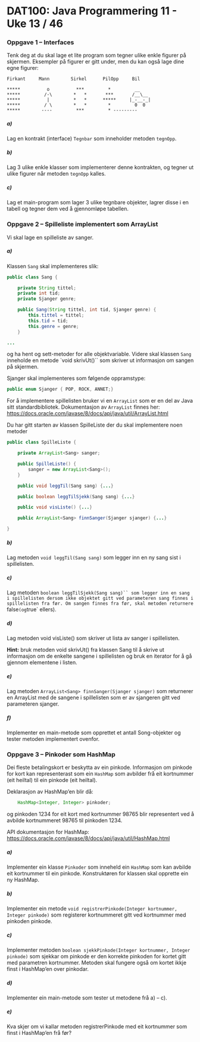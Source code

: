# DAT100: Java Programmering 11 - Uke 13 / 46

### Oppgave 1 – Interfaces

Tenk deg at du skal lage et lite program som tegner ulike enkle figurer på skjermen. Eksempler på figurer er gitt under, men du kan også lage dine egne figurer:

```
Firkant		Mann		Sirkel      PilOpp	   Bil

*****		   o		  ***		  *         __
*****		  /-\		 *   *		 ***	   /__\__
*****		   |		 *   *		*****	  |_-__-_|
*****		  / \		 *   *		  *         0  0
*****		 ---- 	 	  ***		  *	---------
```

##### a)

Lag en kontrakt (interface) `Tegnbar` som inneholder metoden `tegnOpp`.

##### b)

Lag 3 ulike enkle klasser som implementerer denne kontrakten, og tegner ut ulike figurer når metoden `tegnOpp` kalles.

##### c)

Lag et main-program som lager 3 ulike tegnbare objekter, lagrer disse i en tabell og tegner dem ved å gjennomløpe tabellen.

### Oppgave 2 – Spilleliste implementert som ArrayList

Vi skal lage en spilleliste av sanger.  

##### a)

Klassen `Sang` skal implementeres slik:

```Java
public class Sang {

	private String tittel;
	private int tid;
	private Sjanger genre;

	public Sang(String tittel, int tid, Sjanger genre) {
		this.tittel = tittel;
		this.tid = tid;
		this.genre = genre;
	}

...
```

og ha hent og sett-metoder for alle objektvariable.  Videre skal klassen `Sang` inneholde en metode  `void skrivUt()`` som skriver ut informasjon om sangen  på skjermen.

Sjanger skal implementeres som følgende oppramstype:

```java
public enum Sjanger { POP, ROCK, ANNET;}
```

For å implementere spillelisten bruker vi en `ArrayList` som er en del av Java sitt standardbibliotek. Dokumentasjon av `ArrayList` finnes her:
https://docs.oracle.com/javase/8/docs/api/java/util/ArrayList.html   

Du har gitt starten av klassen SpilleListe der du skal implementere noen metoder

```Java
public class SpilleListe {

	private ArrayList<Sang> sanger;

	public SpilleListe() {
		sanger = new ArrayList<Sang>();
	}

	public void leggTil(Sang sang) {...}

	public boolean leggTilSjekk(Sang sang) {...}

	public void visListe() {...}

	public ArrayList<Sang> finnSanger(Sjanger sjanger) {...}

}
```

##### b)

Lag metoden `void leggTil(Sang sang)` som legger inn en ny sang sist i spillelisten.

##### c)

Lag metoden `boolean leggTilSjekk(Sang sang)`` som legger inn en sang i spillelisten dersom ikke objektet gitt ved parameteren sang finnes i spillelisten fra før. Om sangen finnes fra før, skal metoden returnere `false` (og `true` ellers).

##### d)

Lag metoden void visListe() som skriver ut lista av sanger i spillelisten.

**Hint:**  bruk metoden void skrivUt() fra klassen Sang til å skrive ut informasjon om de enkelte sangene i spillelisten og bruk en iterator for å gå gjennom elementene i listen.

##### e)

Lag metoden `ArrayList<Sang> finnSanger(Sjanger sjanger)` som returnerer en ArrayList med de sangene i spillelisten som er av sjangeren gitt ved parameteren sjanger.

##### f)

Implementer en main-metode som opprettet et antall Song-objekter og tester metoden implementert ovenfor.

### Oppgave 3 – Pinkoder som HashMap

Dei fleste betalingskort er beskytta av ein pinkode. Informasjon om pinkode for kort kan representerast som ein `HashMap` som avbilder frå eit kortnummer (eit heiltal) til ein pinkode (eit heiltal).

Deklarasjon av HashMap’en blir då:

```Java
	HashMap<Integer, Integer> pinkoder;
```

og pinkoden 1234 for eit kort med kortnummer 98765 blir representert ved å avbilde kortnummeret 98765 til pinkoden 1234.

API dokumentasjon for HashMap:
https://docs.oracle.com/javase/8/docs/api/java/util/HashMap.html

##### a)

Implementer ein klasse `Pinkoder` som inneheld ein `HashMap` som kan avbilde eit kortnummer til ein pinkode. Konstruktøren for klassen skal opprette ein ny HashMap.

##### b)

Implementer ein metode `void registrerPinkode(Integer kortnummer, Integer pinkode)` som registerer kortnummeret gitt ved kortnummer med pinkoden pinkode.

##### c)

Implementer metoden `boolean sjekkPinkode(Integer kortnummer, Integer pinkode)` som sjekkar om pinkode er den korrekte pinkoden for kortet gitt med parametren kortnummer. Metoden skal fungere også om kortet ikkje finst i HashMap’en over pinkodar.

##### d)

Implementer ein main-metode som tester ut metodene frå a) – c).

##### e)

Kva skjer om vi kallar metoden registrerPinkode med eit kortnummer som finst i HashMap’en frå før?  
